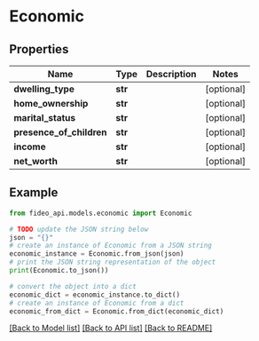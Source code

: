 # Economic


## Properties

Name | Type | Description | Notes
------------ | ------------- | ------------- | -------------
**dwelling_type** | **str** |  | [optional] 
**home_ownership** | **str** |  | [optional] 
**marital_status** | **str** |  | [optional] 
**presence_of_children** | **str** |  | [optional] 
**income** | **str** |  | [optional] 
**net_worth** | **str** |  | [optional] 

## Example

```python
from fideo_api.models.economic import Economic

# TODO update the JSON string below
json = "{}"
# create an instance of Economic from a JSON string
economic_instance = Economic.from_json(json)
# print the JSON string representation of the object
print(Economic.to_json())

# convert the object into a dict
economic_dict = economic_instance.to_dict()
# create an instance of Economic from a dict
economic_from_dict = Economic.from_dict(economic_dict)
```
[[Back to Model list]](../README.md#documentation-for-models) [[Back to API list]](../README.md#documentation-for-api-endpoints) [[Back to README]](../README.md)


